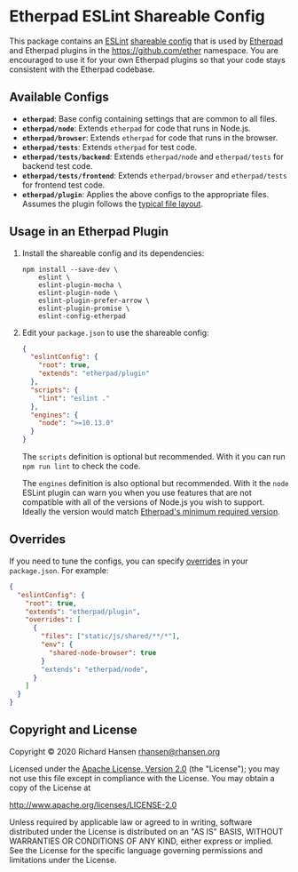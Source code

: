 # Etherpad ESLint Shareable Config

This package contains an [ESLint](https://eslint.org/) [shareable
config](https://eslint.org/docs/developer-guide/shareable-configs) that is used
by [Etherpad](https://etherpad.org/) and Etherpad plugins in the
https://github.com/ether namespace. You are encouraged to use it for your own
Etherpad plugins so that your code stays consistent with the Etherpad codebase.

## Available Configs

* **`etherpad`**: Base config containing settings that are common to all files.
* **`etherpad/node`**: Extends `etherpad` for code that runs in Node.js.
* **`etherpad/browser`**: Extends `etherpad` for code that runs in the browser.
* **`etherpad/tests`**: Extends `etherpad` for test code.
* **`etherpad/tests/backend`**: Extends `etherpad/node` and `etherpad/tests` for
  backend test code.
* **`etherpad/tests/frontend`**: Extends `etherpad/browser` and `etherpad/tests`
  for frontend test code.
* **`etherpad/plugin`**: Applies the above configs to the appropriate files.
  Assumes the plugin follows the [typical file
  layout](https://etherpad.org/doc/latest/#index_folder_structure).

## Usage in an Etherpad Plugin

1.  Install the shareable config and its dependencies:

    ```shell
    npm install --save-dev \
        eslint \
        eslint-plugin-mocha \
        eslint-plugin-node \
        eslint-plugin-prefer-arrow \
        eslint-plugin-promise \
        eslint-config-etherpad
    ```

2.  Edit your `package.json` to use the shareable config:

    ```json
    {
      "eslintConfig": {
        "root": true,
        "extends": "etherpad/plugin"
      },
      "scripts": {
        "lint": "eslint ."
      },
      "engines": {
        "node": ">=10.13.0"
      }
    }
    ```

    The `scripts` definition is optional but recommended. With it you can run
    `npm run lint` to check the code.

    The `engines` definition is also optional but recommended. With it the
    `node` ESLint plugin can warn you when you use features that are not
    compatible with all of the versions of Node.js you wish to support. Ideally
    the version would match [Etherpad's minimum required
    version](https://github.com/ether/etherpad-lite#requirements).

## Overrides

If you need to tune the configs, you can specify
[overrides](https://eslint.org/docs/user-guide/configuring#configuration-based-on-glob-patterns)
in your `package.json`. For example:

```json
{
  "eslintConfig": {
    "root": true,
    "extends": "etherpad/plugin",
    "overrides": [
      {
        "files": ["static/js/shared/**/*"],
        "env": {
          "shared-node-browser": true
        }
        "extends": "etherpad/node",
      }
    ]
  }
}
```

## Copyright and License

Copyright © 2020 Richard Hansen <rhansen@rhansen.org>

Licensed under the [Apache License, Version 2.0](LICENSE) (the "License"); you
may not use this file except in compliance with the License. You may obtain a
copy of the License at

http://www.apache.org/licenses/LICENSE-2.0

Unless required by applicable law or agreed to in writing, software distributed
under the License is distributed on an "AS IS" BASIS, WITHOUT WARRANTIES OR
CONDITIONS OF ANY KIND, either express or implied. See the License for the
specific language governing permissions and limitations under the License.
